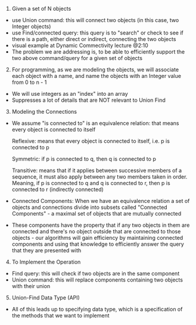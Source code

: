 <!-- The Dynamic Connectivity Problem/Model to Use Quick Find Algorithm -->

1. Given a set of N objects 
  - use Union command: this will connect two objects (in this case, two Integer objects)
  - use Find/connected query: this query is to "search" or check to see if there is a path, either direct or indirect, connecting the two objects 
  - visual example at Dynamic Commectivity lecture @2:10
  - The problem we are addressing is, to be able to efficiently support the two above command/query for a given set of objects 

2. For programming, as we are modeling the objects, we will associate each object with a name, and name the objects with an Integer value from 0 to n - 1 
  - We will use integers as an "index" into an array 
  - Suppresses a lot of details that are NOT relevant to Union Find 
  
3. Modeling the Connections
  - We assume "is connected to" is an equivalence relation: that means every object is connected to itself  

    Reflexive: means that every object is connected to itself, i.e. p is connected to p 

    Symmetric: if p is connected to q, then q is connected to p 

    Transitive: means that if it applies between successive members of a sequence, it must also apply between any two members taken in order. Meaning, if p is connected to q and q is connected to r, then p is connected to r (indirectly connected)

  - Connected Components: When we have an equivalence relation a set of objects and connections divide into subsets called "Connected Components" - a maximal set of objects that are mutually connected 
  - These components have the property that if any two objects in them are connected and there's no object outside that are connected to those objects - our algorithms will gain efficiency by maintaining connected components and using that knowledge to efficiently answer the query that they are presented with 
  
4. To Implement the Operation
  - Find query: this will check if two objects are in the same component
  - Union command: this will replace components containing two objects with their union
  
5. Union-Find Data Type (API)
  - All of this leads up to specifying data type, which is a specification of the methods that we want to implement 
  
  
  
  
  
  
  
  
  
  
  
  
  
  
  
  
  
  
  
  
  
  
  
  
  
  